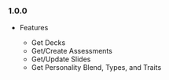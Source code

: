 ### 1.0.0

* Features
  * Get Decks
  * Get/Create Assessments
  * Get/Update Slides
  * Get Personality Blend, Types, and Traits

  [@cpreisinger]:https://github.com/cpreisinger
  [@tomprats]:https://github.com/tomprats

